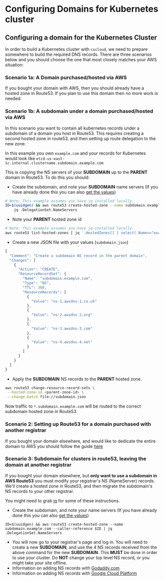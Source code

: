 # Configuring Domains for Kubernetes cluster

## Configuring a domain for the Kubernetes Cluster

In order to build a Kubernetes cluster with `cxcloud`, we need to prepare somewhere to build the required DNS records. There are three scenarios below and you should choose the one that most closely matches your AWS situation:

### Scenario 1a: A Domain purchased/hosted via AWS

If you bought your domain with AWS, then you should already have a hosted zone in Route53. If you plan to use this domain then no more work is needed.

### Scenario 1b: A subdomain under a domain purchased/hosted via AWS

In this scenario you want to contain all kubernetes records under a subdomain of a domain you host in Route53. This requires creating a second hosted zone in route53, and then setting up route delegation to the new zone.

In this example you own `example.com` and your records for Kubernetes would look like `etcd-us-east-1c.internal.clustername.subdomain.example.com`

This is copying the NS servers of your **SUBDOMAIN** up to the **PARENT** domain in Route53. To do this you should:

* Create the subdomain, and note your **SUBDOMAIN** name servers \(If you have already done this you can also [get the values](https://github.com/kubernetes/kops/blob/master/docs/ns.md)\)

```bash
# Note: This example assumes you have jq installed locally.
ID=$(uuidgen) && aws route53 create-hosted-zone --name subdomain.example.com --caller-reference $ID | \
    jq .DelegationSet.NameServers
```

* Note your **PARENT** hosted zone id

```bash
# Note: This example assumes you have jq installed locally.
aws route53 list-hosted-zones | jq '.HostedZones[] | select(.Name=="example.com.") | .Id'
```

* Create a new JSON file with your values \(`subdomain.json`\)

```javascript
{
  "Comment": "Create a subdomain NS record in the parent domain",
  "Changes": [
    {
      "Action": "CREATE",
      "ResourceRecordSet": {
        "Name": "subdomain.example.com",
        "Type": "NS",
        "TTL": 300,
        "ResourceRecords": [
          {
            "Value": "ns-1.awsdns-1.co.uk"
          },
          {
            "Value": "ns-2.awsdns-2.org"
          },
          {
            "Value": "ns-3.awsdns-3.com"
          },
          {
            "Value": "ns-4.awsdns-4.net"
          }
        ]
      }
    }
  ]
}
```

* Apply the **SUBDOMAIN** NS records to the **PARENT** hosted zone.

```bash
aws route53 change-resource-record-sets \
 --hosted-zone-id <parent-zone-id> \
 --change-batch file://subdomain.json
```

Now traffic to `*.subdomain.example.com` will be routed to the correct subdomain hosted zone in Route53.

### Scenario 2: Setting up Route53 for a domain purchased with another registrar

If you bought your domain elsewhere, and would like to dedicate the entire domain to AWS you should follow the guide [here](http://docs.aws.amazon.com/Route53/latest/DeveloperGuide/domain-transfer-to-route-53.html)

### Scenario 3: Subdomain for clusters in route53, leaving the domain at another registrar

If you bought your domain elsewhere, but **only want to use a subdomain in AWS Route53** you must modify your registrar's NS \(NameServer\) records. We'll create a hosted zone in Route53, and then migrate the subdomain's NS records to your other registrar.

You might need to grab [jq](https://github.com/stedolan/jq/wiki/Installation) for some of these instructions.

* Create the subdomain, and note your name servers \(If you have already done this you can also [get the values](https://github.com/kubernetes/kops/blob/master/docs/ns.md)\)

```text
ID=$(uuidgen) && aws route53 create-hosted-zone --name subdomain.example.com --caller-reference $ID | jq .DelegationSet.NameServers
```

* You will now go to your registrar's page and log in. You will need to create a new **SUBDOMAIN**, and use the 4 NS records received from the above command for the new **SUBDOMAIN**. This **MUST** be done in order to use your cluster. Do **NOT** change your top level NS record, or you might take your site offline.
* Information on adding NS records with [Godaddy.com](https://www.godaddy.com/help/set-custom-nameservers-for-domains-registered-with-godaddy-12317)
* Information on adding NS records with [Google Cloud Platform](https://cloud.google.com/dns/update-name-servers)
